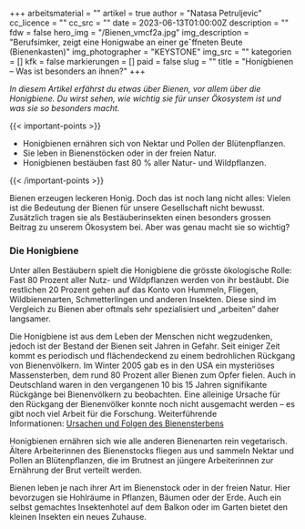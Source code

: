 +++
arbeitsmaterial = ""
artikel = true
author = "Natasa Petruljevic"
cc_licence = ""
cc_src = ""
date = 2023-06-13T01:00:00Z
description = ""
fdw = false
hero_img = "/Bienen_vmcf2a.jpg"
img_description = "Berufsimker, zeigt eine Honigwabe an einer geˆffneten Beute (Bienenkasten)"
img_photographer = "KEYSTONE"
img_src = ""
kategorien = []
kfk = false
markierungen = []
paid = false
slug = ""
title = "Honigbienen – Was ist besonders an ihnen?"
+++

_In diesem Artikel erfährst du etwas über Bienen, vor allem über die Honigbiene.
Du wirst sehen, wie wichtig sie für unser Ökosystem ist und was sie so besonders macht._

{{< important-points >}} 



<ul>

<li>Honigbienen ernähren sich von Nektar und Pollen der Blütenpflanzen.</li>

<li>Sie leben in Bienenstöcken oder in der freien Natur.</li>

<li>Honigbienen bestäuben fast 80 % aller Natur- und Wildpflanzen.</li>

</ul> {{< /important-points >}}

Bienen erzeugen leckeren Honig. Doch das ist noch lang nicht alles: Vielen ist die Bedeutung der Bienen für unsere Gesellschaft nicht bewusst. Zusätzlich tragen sie als Bestäuberinsekten einen besonders grossen Beitrag zu unserem Ökosystem bei. Aber was genau macht sie so wichtig?

### Die Honigbiene

Unter allen Bestäubern spielt die Honigbiene die grösste ökologische Rolle: Fast 80 Prozent aller Nutz- und Wildpflanzen werden von ihr bestäubt. Die restlichen 20 Prozent gehen auf das Konto von Hummeln, Fliegen, Wildbienenarten, Schmetterlingen und anderen Insekten. Diese sind im Vergleich zu Bienen aber oftmals sehr spezialisiert und „arbeiten“ daher langsamer.

Die Honigbiene ist aus dem Leben der Menschen nicht wegzudenken, jedoch ist der Bestand der Bienen seit Jahren in Gefahr. Seit einiger Zeit kommt es periodisch und flächendeckend zu einem bedrohlichen Rückgang von Bienenvölkern. Im Winter 2005 gab es in den USA ein mysteriöses Massensterben, dem rund 80 Prozent aller Bienen zum Opfer fielen. Auch in Deutschland waren in den vergangenen 10 bis 15 Jahren signifikante Rückgänge bei Bienenvölkern zu beobachten.
Eine alleinige Ursache für den Rückgang der Bienenvölker konnte noch nicht ausgemacht werden – es gibt noch viel Arbeit für die Forschung. Weiterführende Informationen: [Ursachen und Folgen des Bienensterbens](https://www.bee-careful.com/de/initiative/bienensterben-ursachen-folgen/)

Honigbienen ernähren sich wie alle anderen Bienenarten rein vegetarisch. Ältere Arbeiterinnen des Bienenstocks fliegen aus und sammeln Nektar und Pollen an Blütenpflanzen, die im Brutnest an jüngere Arbeiterinnen zur Ernährung der Brut verteilt werden.

Bienen leben je nach ihrer Art im Bienenstock oder in der freien Natur. Hier bevorzugen sie Hohlräume in Pflanzen, Bäumen oder der Erde. Auch ein selbst gemachtes Insektenhotel auf dem Balkon oder im Garten bietet den kleinen Insekten ein neues Zuhause.
